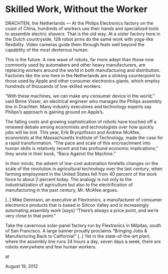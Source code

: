 # Skilled Work, Without the Worker

DRACHTEN, the Netherlands — At the Philips Electronics factory on the 
coast of China, hundreds of workers use their hands and specialized 
tools to assemble electric shavers. That is the old way. At a sister factory here in the Dutch countryside, 128 robot arms do the
 same work with yoga-like flexibility. Video cameras guide them through 
feats well beyond the capability of the most dexterous human.

This is the future. A new wave of robots, far more adept than those now commonly used by automakers and other heavy manufacturers, are replacing workers around the world in both manufacturing and distribution. Factories like the one here in the Netherlands are a striking counterpoint to those used by Apple and other consumer electronics giants, which employ hundreds of thousands of low-skilled workers.

“With these machines, we can make any consumer device in the world,” 
said Binne Visser, an electrical engineer who manages the Philips 
assembly line in Drachten. Many industry executives and technology experts say Philips’s approach is gaining ground on Apple’s. 

The falling costs and growing sophistication of robots have touched off a renewed debate among economists and technologists over how quickly jobs will be lost. This year, Erik Brynjolfsson and Andrew McAfee, economists at the Massachusetts Institute of Technology, made the case for a rapid transformation. “The pace and scale of this encroachment into human skills is relatively recent and has profound economic implications,” they wrote in their book, “Race Against the Machine.”


In their minds, the advent of low-cost automation foretells changes on 
the scale of the revolution in agricultural technology over the last 
century, when farming employment in the United States fell from 40 
percent of the work force to about 2 percent today. The analogy is not 
only to the industrialization of agriculture but also to the 
electrification of manufacturing in the past century, Mr. McAfee argues.

[..] Mike Dennison, an executive at Flextronics, a manufacturer of consumer electronics products that is based in Silicon Valley and is increasingly automating assembly work [says] “There’s always a price point, and we’re very close to that point.”


Take the cavernous solar-panel factory run by Flextronics in Milpitas, 
south of San Francisco. A large banner proudly proclaims “Bringing Jobs 
& Manufacturing Back to California!” [..] Yet in the state-of-the-art plant, where the assembly line runs 24 hours
 a day, seven days a week, there are robots everywhere and few human 
workers. 








at

August 19, 2012















